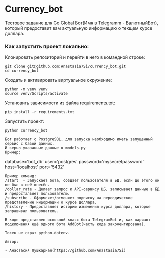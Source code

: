 # Currency_bot
Тестовое задание для Go Global
Бот(Имя в Telegramm - ВалютныйБот), который предоставит вам актуальную информацию о текщем курсе доллара.

### Как запустить проект локально:
Клонировать репозиторий и перейти в него в командной строке:
```
git clone git@github.com:Anastasia7Si/currency_bot.git
cd currency_bot
```
Cоздать и активировать виртуальное окружение:
```
python -m venv venv
source venv/Scripts/activate
```
Установить зависимости из файла requirements.txt:
```
pip install -r requirements.txt
```
Запустить проект:
```
python currency_bot

Бот работает с PostgreSQL, для запуска необходимо иметь запущенный сервис с базой данных.
И верно указанные данные в models.py
Пример:
```
database='bot_db'
user='postgres'
password='mysecretpassword'
host='localhost'
port='5432'
```
Пример команд:
/start  - Запускает бота, создает пользователя в БД, если до этого он не был в неё внесён.
/dollar_rate - Делает запрос к API-сервису ЦБ, записывает данные в БД и предосталвяет пользователю.
/subscribe - Оформляет/отменяет подписку на переодическое представление информации о курсе доллара.
/history - Предоставляет историю изменения курса доллара, которые запрашивал пользователь.

В коде представлен основной класс бота TelegramBot и, как вариант подключения ещё одного бота AddBot(часть кода закоментирована).

Токен не скрыт python-dotenv.

Автор:

- Анастасия Пушкарная(https://github.com/Anastasia7Si)
